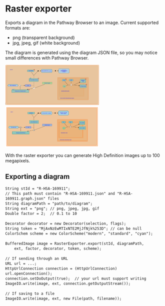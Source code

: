 # Raster exporter
Exports a diagram in the Pathway Browser to an image. Current supported formats are:

* png (transparent background)
* jpg, jpeg, gif (white background)

The diagram is generated using the diagram JSON file, so you may notice  small differences with Pathway Browser.

<div>
<img src=doc/R-HSA-169911_pathway-browser.png width=300/>
<img src=doc/R-HSA-169911_diagram-exporter.png width=300/>
</div>

With the raster exporter you can generate High Definition images up to 100 megapixels.

## Exporting a diagram

```
String stId = "R-HSA-169911";
// This path must contain "R-HSA-169911.json" and "R-HSA-169911.graph.json" files
String diagramPath = "path/to/diagram";
String ext = "png"; // png, jpeg, jpg, gif
Double factor = 2;  // 0.1 to 10

Decorator decorator = new Decorator(selection, flags);
String token = "MjAxNzEwMTIxNTE2MjJfNjk%253D"; // can be null
ColorSchem scheme = new ColorScheme("modern", "standard", "cyan");

BufferedImage image = RasterExporter.export(stId, diagramPath,
	ext, factor, decorator, token, scheme);

// If sending through an URL
URL url = ...;
HttpUrlConnection connection = (HttpUrlConnection) url.openConnection();
connection.setDoOutput(true);  // your url must support writing
ImageIO.write(image, ext, connection.getOutputStream());

// If saving to a file
ImageIO.write(image, ext, new File(path, filename));
```
